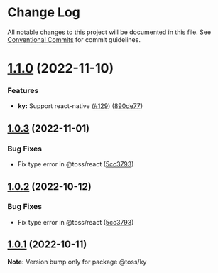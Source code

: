 # Change Log

All notable changes to this project will be documented in this file.
See [Conventional Commits](https://conventionalcommits.org) for commit guidelines.

# [1.1.0](https://github.com/toss/slash/compare/@toss/ky@1.0.3...@toss/ky@1.1.0) (2022-11-10)


### Features

* **ky:** Support react-native ([#129](https://github.com/toss/slash/issues/129)) ([890de77](https://github.com/toss/slash/commit/890de77ad11af72349be7fa5b38c9aede04f4167))





## [1.0.3](https://github.com/toss/slash/compare/@toss/ky@1.0.1...@toss/ky@1.0.3) (2022-11-01)


### Bug Fixes

* Fix type error in @toss/react ([5cc3793](https://github.com/toss/slash/commit/5cc37936e8739204f32f9f50ee61570b758343f8))





## [1.0.2](https://github.com/toss/slash/compare/@toss/ky@1.0.1...@toss/ky@1.0.2) (2022-10-12)


### Bug Fixes

* Fix type error in @toss/react ([5cc3793](https://github.com/toss/slash/commit/5cc37936e8739204f32f9f50ee61570b758343f8))





## [1.0.1](https://github.com/toss/slash/compare/@toss/ky@1.0.0...@toss/ky@1.0.1) (2022-10-11)

**Note:** Version bump only for package @toss/ky
